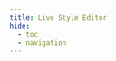 ```yaml
---
title: Live Style Editor
hide:
  - toc
  - navigation
---
```

<!-- This page is rendered via overrides/editor.html -->
